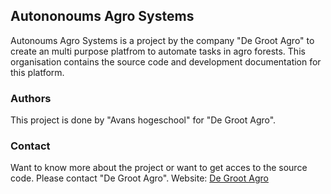 ## Autononoums Agro Systems
Autonoums Agro Systems is a project by the company "De Groot Agro" to create an multi purpose platfrom to automate tasks in agro forests. 
This organisation contains the source code and development documentation for this platform.



### Authors
This project is done by "Avans hogeschool" for "De Groot Agro".

### Contact
Want to know more about the project or want to get acces to the source code. 
Please contact "De Groot Agro". Website: [De Groot Agro](https://degrootagro.nl/)
